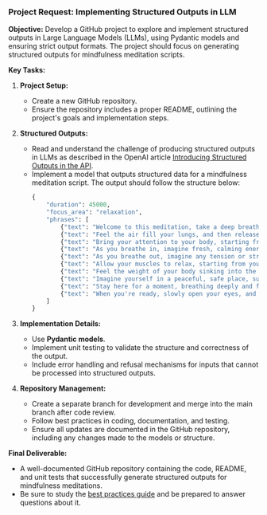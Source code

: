### Project Request: Implementing Structured Outputs in LLM

**Objective:**
Develop a GitHub project to explore and implement structured outputs in Large Language Models (LLMs), using Pydantic models and ensuring strict output formats. The project should focus on generating structured outputs for mindfulness meditation scripts.

**Key Tasks:**

1. **Project Setup:**

   - Create a new GitHub repository.
   - Ensure the repository includes a proper README, outlining the project's goals and implementation steps.
2. **Structured Outputs:**

   - Read and understand the challenge of producing structured outputs in LLMs as described in the OpenAI article [Introducing Structured Outputs in the API](https://openai.com/index/introducing-structured-outputs-in-the-api/).
   - Implement a model that outputs structured data for a mindfulness meditation script. The output should follow the structure below:
     ```python
     {
         "duration": 45000,
         "focus_area": "relaxation",
         "phrases": [
             {"text": "Welcome to this meditation, take a deep breath in through your nose and out through your mouth.", "pause": "2000"},
             {"text": "Feel the air fill your lungs, and then release any tension or stress as you exhale.", "pause": "2000"},
             {"text": "Bring your attention to your body, starting from your toes and moving up to the top of your head.", "pause": "2000"},
             {"text": "As you breathe in, imagine fresh, calming energy entering your body.", "pause": "2000"},
             {"text": "As you breathe out, imagine any tension or stress leaving your body.", "pause": "2000"},
             {"text": "Allow your muscles to relax, starting from your toes and moving up to the top of your head.", "pause": "4000"},
             {"text": "Feel the weight of your body sinking into the ground, supported by the earth below.", "pause": "3000"},
             {"text": "Imagine yourself in a peaceful, safe place, surrounded by calm and serenity.", "pause": "4000"},
             {"text": "Stay here for a moment, breathing deeply and feeling the relaxation spread throughout your body.", "pause": "6000"},
             {"text": "When you're ready, slowly open your eyes, and take a deep breath in, feeling refreshed and renewed.", "pause": "2000"}
         ]
     }
     ```
3. **Implementation Details:**

   - Use **Pydantic models**.
   - Implement unit testing to validate the structure and correctness of the output.
   - Include error handling and refusal mechanisms for inputs that cannot be processed into structured outputs.
4. **Repository Management:**

   - Create a separate branch for development and merge into the main branch after code review.
   - Follow best practices in coding, documentation, and testing.
   - Ensure all updates are documented in the GitHub repository, including any changes made to the models or structure.

**Final Deliverable:**

- A well-documented GitHub repository containing the code, README, and unit tests that successfully generate structured outputs for mindfulness meditations.
- Be sure to study the [best practices guide](https://github.com/DoctorKhan/best-practices/blob/main/README.md "study this guide") and be prepared to answer questions about it.
